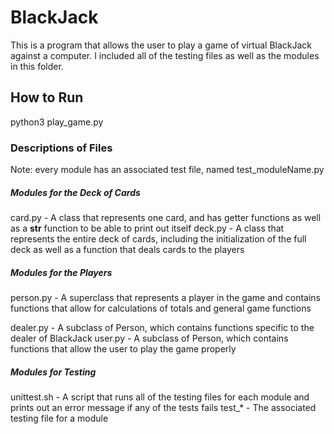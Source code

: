 # BlackJack

This is a program that allows the user to play a game of virtual BlackJack
against a computer. I included all of the testing files as well as the modules
in this folder.

## How to Run

python3 play_game.py

### Descriptions of Files
Note: every module has an associated test file, named test_moduleName.py

##### Modules for the Deck of Cards
card.py - A class that represents one card, and has getter functions as well as a __str__ function to be able to print out itself
deck.py - A class that represents the entire deck of cards, including the initialization of the full deck as well as a function that deals cards to the players

##### Modules for the Players
person.py - A superclass that represents a player in the game and contains functions that allow for calculations of totals and general game functions

dealer.py - A subclass of Person, which contains functions specific to the dealer of BlackJack
user.py - A subclass of Person, which contains functions that allow the user to play the game properly

##### Modules for Testing
unittest.sh - A script that runs all of the testing files for each module and prints out an error message if any of the tests fails
test_* - The associated testing file for a module
